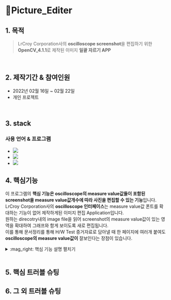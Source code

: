# :pushpin:Picture_Editer
## 1. 목적
> LrCroy Corporation사의 **oscilloscope screenshot**을 편집하기 위한 **OpenCV_4.1.1**로 제작된 이미지 **일괄 자르기 APP**
<br/>

## 2. 제작기간 & 참여인원
- 2022년 02월 16일 ~ 02월 22일
- 개인 프로젝트
<br/>

## 3. stack
### 사용 언어 & 프로그램

- <img src="https://img.shields.io/badge/C++-00599C?style=flat-square&logo=C%2B%2B&logoColor=white"/>
- <img src="https://img.shields.io/badge/OpenCV-5C3EE8?style=flat-square&logo=Opencv"/>
- <img src="https://img.shields.io/badge/Visual Studio-5C2D91?style=flat-square&logo=Visual Studio&logoColor=white"/></a> 

## 4. 핵심기능

이 프로그램의 **핵심 기능은 oscilloscope의 measure value값들이 포함된 screenshot을 measure value값개수에 따라 사진을 편집할 수 있는 기능**입니다.<br/>
LrCroy Corporation사의 **oscilloscope 인터페이스**는 measure value값 폰트를 확대하는 기능이 없어 제작하게된 이미지 편집 Application입니다.<br/>
원하는 direcotry내의 image file을 읽어 screenshot의 measure value값이 있는 영역을 확대하여 그래프와 함게 보이도록 새로 편집됩니다.<br/>
이를 통해 문서정리를 통해 H/W Test 증거자료로 담아낼 때 한 페이지에 여러개 붙여도 **oscilloscope의 measure value값이** 잘보인다는 장점이 있습니다.<br/>

<details>
<summary> :mag_right: 핵심 기능 설명 펼치기 </summary>
<div markdown="1">  



</div>
</details>
<br/>

## 5. 핵심 트러블 슈팅

## 6. 그 외 트러블 슈팅
